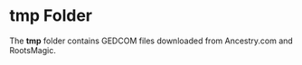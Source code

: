 # **tmp** Folder

The **tmp** folder contains GEDCOM files downloaded from Ancestry.com and RootsMagic.